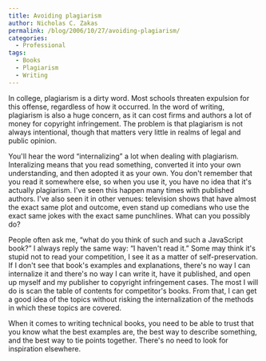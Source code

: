```yaml
---
title: Avoiding plagiarism
author: Nicholas C. Zakas
permalink: /blog/2006/10/27/avoiding-plagiarism/
categories:
  - Professional
tags:
  - Books
  - Plagiarism
  - Writing
---
```

In college, plagiarism is a dirty word. Most schools threaten expulsion for this offense, regardless of how it occurred. In the word of writing, plagiarism is also a huge concern, as it can cost firms and authors a lot of money for copyright infringement. The problem is that plagiarism is not always intentional, though that matters very little in realms of legal and public opinion.

You'll hear the word &#8220;internalizing&#8221; a lot when dealing with plagiarism. Interalizing means that you read something, converted it into your own understanding, and then adopted it as your own. You don't remember that you read it somewhere else, so when you use it, you have no idea that it's actually plagiarism. I've seen this happen many times with published authors. I've also seen it in other venues: television shows that have almost the exact same plot and outcome, even stand up comedians who use the exact same jokes with the exact same punchlines. What can you possibly do?

People often ask me, &#8220;what do you think of such and such a JavaScript book?&#8221; I always reply the same way: &#8220;I haven't read it.&#8221; Some may think it's stupid not to read your competition, I see it as a matter of self-preservation. If I don't see that book's examples and explanations, there's no way I can internalize it and there's no way I can write it, have it published, and open up myself and my publisher to copyright infringement cases. The most I will do is scan the table of contents for competitor's books. From that, I can get a good idea of the topics without risking the internalization of the methods in which these topics are covered.

When it comes to writing technical books, you need to be able to trust that you know what the best examples are, the best way to describe something, and the best way to tie points together. There's no need to look for inspiration elsewhere.
